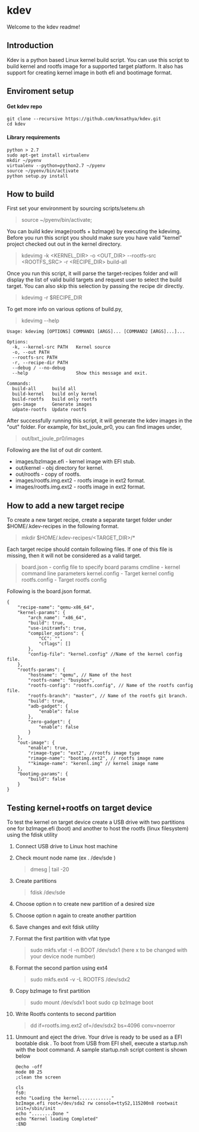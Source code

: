 # kdev

Welcome to the kdev readme!

## Introduction

Kdev is a python based Linux kernel build script. You can use this script to build kernel and rootfs image for a supported target platform. It also has support for creating kernel image in both efi and bootimage format.

## Enviroment setup

#### Get kdev repo
    git clone --recursive https://github.com/knsathya/kdev.git
    cd kdev

#### Library requirements
    python > 2.7
    sudo apt-get install virtualenv
    mkdir ~/pyenv
    virtualenv --python=python2.7 ~/pyenv
    source ~/pyenv/bin/activate
    python setup.py install

## How to build

First set your environment by sourcing scripts/setenv.sh
> source ~/pyenv/bin/activate;

You can build kdev image(rootfs + bzImage) by executing the kdevimg. Before you run this script you should make sure you have valid "kernel" project checked out out in the kernel directory.
> kdevimg -k <KERNEL_DIR> -o <OUT_DIR> --rootfs-src <ROOTFS_SRC> -r <RECIPE_DIR> build-all

Once you run this script, it will parse the target-recipes folder and will display the list of valid build targets and request user to select the build target. You can also skip this selection by passing the recipe dir directly.
> kdevimg -r $RECIPE_DIR

To get more info on various options of build.py,
> kdevimg --help

    Usage: kdevimg [OPTIONS] COMMAND1 [ARGS]... [COMMAND2 [ARGS]...]...

    Options:
      -k, --kernel-src PATH   Kernel source
      -o, --out PATH
      --rootfs-src PATH
      -r, --recipe-dir PATH
      --debug / --no-debug
      --help                  Show this message and exit.

    Commands:
      build-all      build all
      build-kernel   build only kernel
      build-rootfs   build only rootfs
      gen-image      Generate images
      udpate-rootfs  Update rootfs

After successfully running this script, it will generate the kdev images in the "out" folder. For example, for bxt_joule_pr0, you can find images under,
> out/bxt_joule_pr0/images

Following are the list of out dir content.
* images/bzImage.efi     - kernel image with EFI stub.
* out/kernel             - obj directory for kernel.
* out/rootfs             - copy of rootfs.
* images/rootfs.img.ext2 - rootfs image in ext2 format.
* images/rootfs.img.ext2 - rootfs image in ext2 format.

## How to add a new target recipe

To create a new target recipe, create a separate target folder under $HOME/.kdev-recipes in the following format.

> mkdir $HOME/.kdev-recipes/<TARGET_DIR>/\*

Each target recipe should contain following files. If one of this file is missing, then it will not be considered as a valid target.

> board.json - config file to specify board params
> cmdline - kernel command line parameters
> kernel.config - Target kernel config
> rootfs.config - Target rootfs config

Following is the board.json format.

    {
        "recipe-name": "qemu-x86_64",
        "kernel-params": {
            "arch_name": "x86_64",
            "build": true,
            "use-initramfs": true,
            "compiler_options": {
                "CC": "",
                "cflags": []
            },
            "config-file": "kernel.config" //Name of the kernel config file.
        },
        "rootfs-params": {
            "hostname": "qemu", // Name of the host
            "rootfs-name": "busybox",
            "rootfs-config": "rootfs.config", // Name of the rootfs config file.
            "rootfs-branch": "master", // Name of the rootfs git branch.
            "build": true,
            "adb-gadget": {
                "enable": false
            },
            "zero-gadget": {
                "enable": false
            }
        },
        "out-image": {
            "enable": true,
            "rimage-type": "ext2", //rootfs image type
            "rimage-name": "bootimg.ext2", // rootfs image name
            ""kimage-name": "kerenl.img" // kernel image name
        },
        "bootimg-params": {
            "build": false
        }
    }

## Testing kernel+rootfs on target device

To test the kernel on target device create a USB drive with two partitions one for bzImage.efi (boot) and another to host the rootfs (linux filesystem) using the fdisk utility

1. Connect USB drive to Linux host machine
2. Check mount node name (ex . /dev/sde )
    > dmesg | tail -20
3. Create partitions
    > fdisk /dev/sde
4. Choose option n to create new partition of a desired size
5. Choose option n again to create another partition
6. Save changes and exit fdisk utility
7. Format the first partition with vfat type
    > sudo mkfs.vfat -I -n BOOT /dev/sdx1 (here x to be changed with your device node number)
8. Format the second partion using ext4
    > sudo mkfs.ext4 -v -L ROOTFS /dev/sdx2
9. Copy bzImage to first partition
    > sudo mount /dev/sdx1 boot
    > sudo cp bzImage boot
10. Write Rootfs contents to second partition
    > dd if=rootfs.img.ext2 of=/dev/sdx2 bs=4096 conv=noerror

11. Unmount and eject the drive. Your drive is ready to be used as a EFI bootable disk . To boot from USB from EFI shell, execute a   startup.nsh with the boot command. A sample startup.nsh script content is shown below

        @echo -off
        mode 80 25
        ;clean the screen

        cls
        fs0:
        echo "Loading the kernel............"
        bzImage.efi root=/dev/sda2 rw console=ttyS2,115200n8 rootwait init=/sbin/init
        echo "........Done "
        echo "Kernel loading Completed"
        :END
